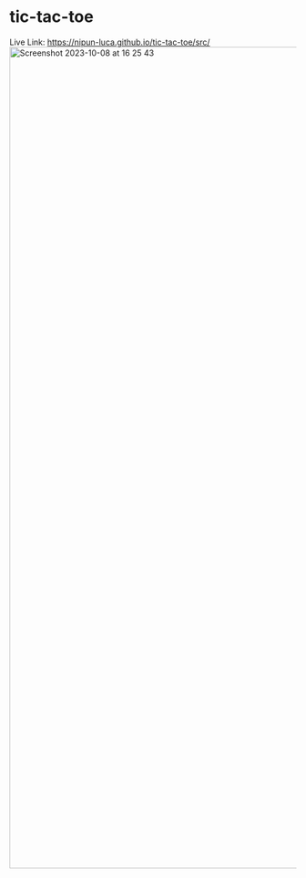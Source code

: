 # tic-tac-toe
Live Link: https://nipun-luca.github.io/tic-tac-toe/src/
<img width="1440" alt="Screenshot 2023-10-08 at 16 25 43" src="https://github.com/Nipun-Luca/tic-tac-toe/assets/136705161/2fda3c0e-0269-4939-b9c5-a18aede2328e">

